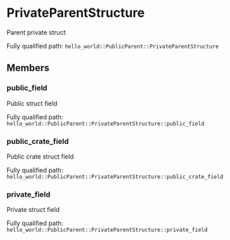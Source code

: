 # PrivateParentStructure

Parent private struct


Fully qualified path: `hello_world::PublicParent::PrivateParentStructure`

## Members

### public_field

Public struct field

Fully qualified path: `hello_world::PublicParent::PrivateParentStructure::public_field`


### public_crate_field

Public crate struct field

Fully qualified path: `hello_world::PublicParent::PrivateParentStructure::public_crate_field`


### private_field

Private struct field

Fully qualified path: `hello_world::PublicParent::PrivateParentStructure::private_field`


